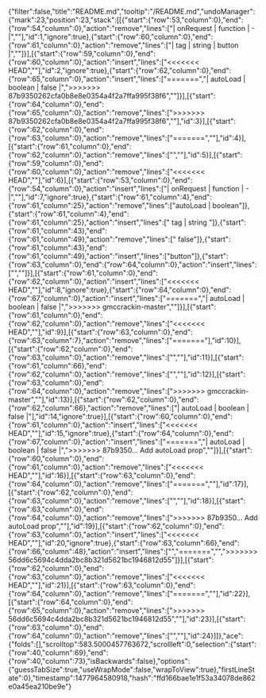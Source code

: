{"filter":false,"title":"README.md","tooltip":"/README.md","undoManager":{"mark":23,"position":23,"stack":[[{"start":{"row":53,"column":0},"end":{"row":54,"column":0},"action":"remove","lines":["|   onRequest  | function |                   -                  |",""],"id":1,"ignore":true},{"start":{"row":60,"column":0},"end":{"row":61,"column":0},"action":"remove","lines":["|     tag      |  string  |                button                |",""]}],[{"start":{"row":59,"column":0},"end":{"row":60,"column":0},"action":"insert","lines":["<<<<<<< HEAD",""],"id":2,"ignore":true},{"start":{"row":62,"column":0},"end":{"row":65,"column":0},"action":"insert","lines":["=======","|   autoLoad   |  boolean |                 false                |",">>>>>>> 87b9350262cfa0b8e8e0354a4f2a7ffa995f38f6",""]}],[{"start":{"row":64,"column":0},"end":{"row":65,"column":0},"action":"remove","lines":[">>>>>>> 87b9350262cfa0b8e8e0354a4f2a7ffa995f38f6",""],"id":3}],[{"start":{"row":62,"column":0},"end":{"row":63,"column":0},"action":"remove","lines":["=======",""],"id":4}],[{"start":{"row":61,"column":0},"end":{"row":62,"column":0},"action":"remove","lines":["",""],"id":5}],[{"start":{"row":59,"column":0},"end":{"row":60,"column":0},"action":"remove","lines":["<<<<<<< HEAD",""],"id":6}],[{"start":{"row":53,"column":0},"end":{"row":54,"column":0},"action":"insert","lines":["|   onRequest  | function |                   -                  |",""],"id":7,"ignore":true},{"start":{"row":61,"column":4},"end":{"row":61,"column":25},"action":"remove","lines":["autoLoad   |  boolean"]},{"start":{"row":61,"column":4},"end":{"row":61,"column":25},"action":"insert","lines":["  tag      |  string "]},{"start":{"row":61,"column":43},"end":{"row":61,"column":49},"action":"remove","lines":[" false"]},{"start":{"row":61,"column":43},"end":{"row":61,"column":49},"action":"insert","lines":["button"]},{"start":{"row":63,"column":0},"end":{"row":64,"column":0},"action":"insert","lines":["",""]}],[{"start":{"row":61,"column":0},"end":{"row":62,"column":0},"action":"insert","lines":["<<<<<<< HEAD",""],"id":8,"ignore":true},{"start":{"row":64,"column":0},"end":{"row":67,"column":0},"action":"insert","lines":["=======","|   autoLoad   |  boolean |                 false                |",">>>>>>> gmccrackin-master",""]}],[{"start":{"row":61,"column":0},"end":{"row":62,"column":0},"action":"remove","lines":["<<<<<<< HEAD",""],"id":9}],[{"start":{"row":63,"column":0},"end":{"row":63,"column":7},"action":"remove","lines":["======="],"id":10}],[{"start":{"row":62,"column":0},"end":{"row":63,"column":0},"action":"remove","lines":["",""],"id":11}],[{"start":{"row":61,"column":66},"end":{"row":62,"column":0},"action":"remove","lines":["",""],"id":12}],[{"start":{"row":63,"column":0},"end":{"row":64,"column":0},"action":"remove","lines":[">>>>>>> gmccrackin-master",""],"id":13}],[{"start":{"row":62,"column":0},"end":{"row":62,"column":66},"action":"remove","lines":["|   autoLoad   |  boolean |                 false                |"],"id":14,"ignore":true}],[{"start":{"row":60,"column":0},"end":{"row":61,"column":0},"action":"insert","lines":["<<<<<<< HEAD",""],"id":15,"ignore":true},{"start":{"row":64,"column":0},"end":{"row":67,"column":0},"action":"insert","lines":["=======","|   autoLoad   |  boolean |                 false                |",">>>>>>> 87b9350... Add autoLoad prop",""]}],[{"start":{"row":60,"column":0},"end":{"row":61,"column":0},"action":"remove","lines":["<<<<<<< HEAD",""],"id":16}],[{"start":{"row":63,"column":0},"end":{"row":64,"column":0},"action":"remove","lines":["=======",""],"id":17}],[{"start":{"row":62,"column":0},"end":{"row":63,"column":0},"action":"remove","lines":["",""],"id":18}],[{"start":{"row":63,"column":0},"end":{"row":64,"column":0},"action":"remove","lines":[">>>>>>> 87b9350... Add autoLoad prop",""],"id":19}],[{"start":{"row":62,"column":0},"end":{"row":63,"column":0},"action":"insert","lines":["<<<<<<< HEAD",""],"id":20,"ignore":true},{"start":{"row":63,"column":66},"end":{"row":66,"column":48},"action":"insert","lines":["","=======","",">>>>>>> 56dd6c5694c4dda2bc8b321d5621bc1946812d55"]}],[{"start":{"row":62,"column":0},"end":{"row":63,"column":0},"action":"remove","lines":["<<<<<<< HEAD",""],"id":21}],[{"start":{"row":63,"column":0},"end":{"row":64,"column":0},"action":"remove","lines":["=======",""],"id":22}],[{"start":{"row":64,"column":0},"end":{"row":65,"column":0},"action":"remove","lines":[">>>>>>> 56dd6c5694c4dda2bc8b321d5621bc1946812d55",""],"id":23}],[{"start":{"row":63,"column":0},"end":{"row":64,"column":0},"action":"remove","lines":["",""],"id":24}]]},"ace":{"folds":[],"scrolltop":583.5000457763672,"scrollleft":0,"selection":{"start":{"row":40,"column":69},"end":{"row":40,"column":73},"isBackwards":false},"options":{"guessTabSize":true,"useWrapMode":false,"wrapToView":true},"firstLineState":0},"timestamp":1477964580918,"hash":"ffd166bae1e1f53a34078de862e0a45ea210be9e"}